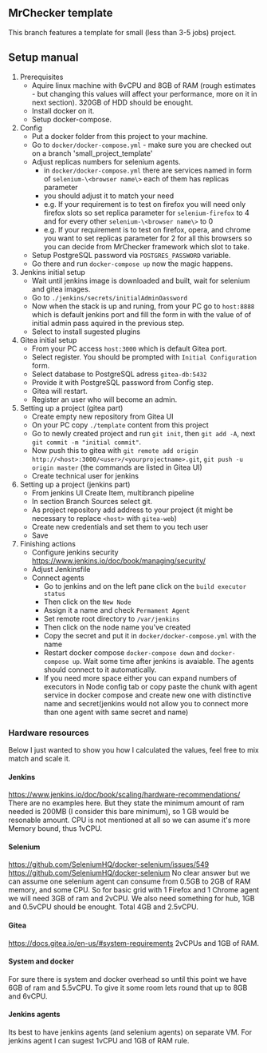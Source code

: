 MrChecker template
-------------------
This branch features a template for small (less than 3-5 jobs) project.

## Setup manual
1. Prerequisites
	* Aquire linux machine with 6vCPU and 8GB of RAM (rough estimates - but changing this values will affect your performance, more on it in next section). 320GB of HDD should be enought.
	* Install docker on it.
	* Setup docker-compose.
1. Config
	* Put a docker folder from this project to your machine.
	* Go to `docker/docker-compose.yml` - make sure you are checked out on a branch 'small_project_template'
	* Adjust replicas numbers for selenium agents.
		* in `docker/docker-compose.yml` there are services named in form of `selenium-\<browser name\>` each of them has replicas parameter
		* you should adjust it to match your need
		* e.g. If your requirement is to test on firefox you will need only firefox slots so set replica parameter for `selenium-firefox` to 4 and for every other `selenium-\<browser name\>` to 0
		* e.g. If your requirement is to test on firefox, opera, and chrome you want to set replicas parameter for 2 for all this browsers so you can decide from MrChecker framework which slot to take.
	* Setup PostgreSQL password via `POSTGRES_PASSWORD` variable.
	* Go there and run `docker-compose up` now the magic happens.
1. Jenkins initial setup
	* Wait until jenkins image is downloaded and built, wait for selenium and gitea images.
	* Go to `./jenkins/secrets/initialAdminOassword`
	* Now when the stack is up and runing, from your PC go to `host:8888` which is default jenkins port and fill the form in with the value of of initial admin pass aquired in the previous step.
	* Select to install sugested plugins
1. Gitea initial setup
	* From your PC access `host:3000` which is default Gitea port.
	* Select register. You should be prompted with `Initial Configuration` form.
	* Select database to PostgreSQL adress `gitea-db:5432`
	* Provide it with PostgreSQL password from Config step.
	* Gitea will restart.
	* Register an user who will become an admin.
1. Setting up a project (gitea part)
	* Create empty new repository from Gitea UI
	* On your PC copy `./template` content from this project
	* Go to newly created project and run `git init`, then `git add -A`, next `git commit -m "initial commit"`.
	* Now push this to gitea with `git remote add origin http://<host>:3000/<user>/<yourprojectname>.git`, `git push -u origin master` (the commands are listed in Gitea UI)
	* Create technical user for jenkins
1. Setting up a project (jenkins part)
	* From jenkins UI Create Item, multibranch pipeline
	* In section Branch Sources select git.
	* As project repository add address to your project (it might be necessary to replace `<host>` with `gitea-web`)
	* Create new credentials and set them to you tech user
	* Save
1. Finishing actions
	* Configure jenkins security <https://www.jenkins.io/doc/book/managing/security/>
	* Adjust Jenkinsfile
	* Connect agents
		* Go to jenkins and on the left pane click on the `build executor status`
		* Then click on the `New Node`
		* Assign it a name and check `Permament Agent`
		* Set remote root directory to `/var/jenkins`
		* Then click on the node name you've created
		* Copy the secret and put it in `docker/docker-compose.yml` with the name
		* Restart docker compose `docker-compose down` and `docker-compose up`. Wait some time after jenkins is avaiable. The agents should connect to it automatically.
		* If you need more space either you can expand numbers of executors in Node config tab or copy paste the chunk with agent service in docker compose and create new one with distinctive name and secret(jenkins would not allow you to connect more than one agent with same secret and name)

### Hardware resources
Below I just wanted to show you how I calculated the values, feel free to mix match and scale it.
#### Jenkins
<https://www.jenkins.io/doc/book/scaling/hardware-recommendations/>
There are no examples here. But they state the minimum amount of ram needed is 200MB (I consider this bare minimum), so 1 GB would be resonable amount. CPU is not mentioned at all so we can asume it's more Memory bound, thus 1vCPU.

#### Selenium
<https://github.com/SeleniumHQ/docker-selenium/issues/549>
<https://github.com/SeleniumHQ/docker-selenium>
No clear answer but we can assume one selenium agent can consume from 0.5GB to 2GB of RAM memory, and some CPU. So for basic grid with 1 Firefox and 1 Chrome agent we will need 3GB of ram and 2vCPU. We also need something for hub, 1GB and 0.5vCPU should be enought. Total 4GB and 2.5vCPU.

#### Gitea
<https://docs.gitea.io/en-us/#system-requirements>
2vCPUs and 1GB of RAM.

#### System and docker
For sure there is system and docker overhead so until this point we have 6GB of ram and 5.5vCPU. To give it some room lets round that up to 8GB and 6vCPU.

#### Jenkins agents
Its best to have jenkins agents (and selenium agents) on separate VM. For jenkins agent I can sugest 1vCPU and 1GB of RAM rule.